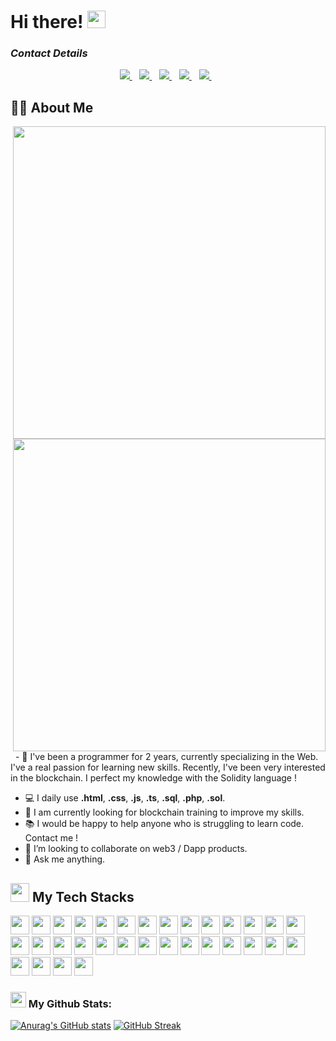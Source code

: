 # Hi there! <img src="https://github.com/TheDudeThatCode/TheDudeThatCode/blob/master/Assets/Hi.gif" width="29px" height="28">
### **_Contact Details_**

<p align='center'>
  <a href="https://twitter.com/Vrugz6">
    <img src="https://img.shields.io/badge/follow me-%230077B5.svg?&style=for-the-badge&logo=twitter&logoColor=white" />
  </a>&nbsp;&nbsp;
  <a href="https://t.me/cjshaz6">
    <img src="https://img.shields.io/badge/telegram-%230077B5.svg?&style=for-the-badge&logo=telegram&logoColor=white" />
  </a>&nbsp;&nbsp;
  <a href="mailto:cyril.julien6pro@gmail.com">
    <img src="https://img.shields.io/badge/email me-%231DA1F3.svg?&style=for-the-badge&logo=gmail&logoColor=white" />
  </a>&nbsp;&nbsp;
    <a href="https://discordapp.com/users/CyrilJ#4990">
    <img src="https://img.shields.io/badge/discord me-%231DA1F3.svg?&style=for-the-badge&logo=discord&logoColor=white" />
  </a>&nbsp;&nbsp;
  <a href="https://github.com/sponsors/cyriljshaz">
    <img src="https://img.shields.io/badge/sponsor me-%230077B5.svg?&style=for-the-badge&logo=github&logoColor=white" />
  </a>&nbsp;&nbsp;
</p>

## 🙋‍♂️ About Me

<p>
  <img align="right" width="500" src="https://camo.githubusercontent.com/fa73289736064aba480d0708da37d7aa183a8c3e2bcc2f58c54285a3bbbeecc1/68747470733a2f2f7777772e61616c7068612e6e65742f77702d636f6e74656e742f75706c6f6164732f323032302f31322f66756c6c2d737461636b2d646576656c6f706d656e742e676966" />
<img align="right" width="500" src="https://readme-typing-svg.herokuapp.com?font=Fira+Code&pause=1000&color=6644C9&width=435&lines=Efficient+Full+Stack+Web+Developer;2%2B+years+of+hands-on+experience;Perfectly+customer+oriented+guy" />
&nbsp;&nbsp;- 🏦 I've been a programmer for 2 years, currently specializing in the Web. I've a real passion for learning new skills. Recently, I've been very interested in the blockchain. I perfect my knowledge with the Solidity language !
     
- 💻 I daily use **.html**, **.css**, **.js**, **.ts**, **.sql**, **.php**, **.sol**.
- 🚀 I am currently looking for blockchain training to improve my skills.
- 📚 I would be happy to help anyone who is struggling to learn code. Contact me !
- 👯 I’m looking to collaborate on web3 / Dapp products.
- 💬 Ask me anything.


</p>

<div>
      <h2><img src="https://media.giphy.com/media/ObNTw8Uzwy6KQ/giphy.gif" width="30px">&nbsp;My Tech Stacks</h2>
      <p align='left'>
      <img height="30" src="https://img.shields.io/badge/html5-%23E34F26.svg?style=flat&logo=html5&logoColor=white">
      <img height="30" src="https://img.shields.io/badge/css3-%231572B6.svg?style=flat&logo=css3&logoColor=white"> </code>
      <img height="30" src="https://img.shields.io/badge/SASS-hotpink.svg?style=flat&logo=SASS&logoColor=white"> </code>
      <img height="30" src="https://img.shields.io/badge/JavaScript-%23323330.svg?style=flat&logo=javascript&logoColor=%23F7DF1E"> </code>
      <img height="30" src="https://img.shields.io/badge/TypeScript-%23007ACC.svg?style=flat&logo=typescript&logoColor=white"> </code>
      <img height="30" src="https://img.shields.io/badge/NodeJS-6DA55F?style=flat&logo=node.js&logoColor=white"> </code>
      <img height="30" src="https://img.shields.io/badge/React-%2320232a.svg?style=flat&logo=react&logoColor=%2361DAFB"> </code>
      <img height="30" src="https://img.shields.io/badge/jQuery-%230769AD.svg?style=flat&logo=jquery&logoColor=white"> </code>
      <img height="30" src="https://img.shields.io/badge/MUI-%230081CB.svg?style=flat&logo=mui&logoColor=white"> </code>
      <img height="30" src="https://img.shields.io/badge/TailwindCSS-%2338B2AC.svg?style=flat&logo=tailwind-css&logoColor=white"> </code>
      <img height="30" src="https://img.shields.io/badge/Express.js-%23404d59.svg?style=flat&logo=express&logoColor=%2361DAFB"> </code>
      <img height="30" src="https://img.shields.io/badge/NestJS-%23E0234E.svg?style=flat&logo=nestjs&logoColor=white"> </code>
      <img height="30" src="https://img.shields.io/badge/WebRTC-%23E0234E.svg?style=flat&logo=webrtc&logoColor=white"> </code>
      <img height="30" src="https://img.shields.io/badge/Docker-%234ea94b.svg?style=flat&logo=docker&logoColor=white"> </code>
      <img height="30" src="https://img.shields.io/badge/MongoDB-%234ea94b.svg?style=flat&logo=mongodb&logoColor=white"> </code>
      <img height="30" src="https://img.shields.io/badge/postgres-%23316192.svg?style=flat&logo=postgresql&logoColor=white"> </code>
      <img height="30" src="https://img.shields.io/badge/AWS-%23316192.svg?style=flat&logo=aws&logoColor=white"> </code>
      <img height="30" src="https://img.shields.io/badge/-Swagger-%23Clojure?style=flat&logo=swagger&logoColor=white"> </code>
      <img height="30" src="https://img.shields.io/badge/Git-%23F05033.svg?style=flat&logo=git&logoColor=white"> </code>
      <img height="30" src="https://img.shields.io/badge/C-%2300599C.svg?style=flat&logo=c&logoColor=white"> </code>
      <img height="30" src="https://img.shields.io/badge/C%23-%23239120.svg?style=flat&logo=c-sharp&logoColor=white"> </code>
      <img height="30" src="https://img.shields.io/badge/Solidity-%23363636.svg?style=flat&logo=solidity&logoColor=white"> </code>
      <img height="30" src="https://img.shields.io/badge/Ethereum-3C3C3D?style=flat&logo=Ethereum&logoColor=white"> </code>
      <img height="30" src="https://img.shields.io/badge/Github%20Actions-%232671E5.svg?style=flat&logo=githubactions&logoColor=white"> </code>
      <img height="30" src="https://img.shields.io/badge/Adobe%20Photoshop-%2331A8FF.svg?style=flat&logo=adobe%20photoshop&logoColor=white"> </code>
      <img height="30" src="https://img.shields.io/badge/Figma-%23F24E1E.svg?style=flat&logo=figma&logoColor=white"> </code>
      <img height="30" src="https://img.shields.io/badge/-Storybook-FF4785?style=flat&logo=storybook&logoColor=white"> </code>
      <img height="30" src="https://img.shields.io/badge/CodePen-white?style=flat&logo=codepen&logoColor=black"> </code>
      <img height="30" src="https://img.shields.io/badge/Codesandbox-040404?style=flat&logo=codesandbox&logoColor=DBDBDB"> </code>
      <img height="30" src="https://img.shields.io/badge/Visual%20Studio%20Code-0078d7.svg?style=flat&logo=visual-studio-code&logoColor=white"> </code>
      <img height="30" src="https://img.shields.io/badge/ESLint-4B3263?style=flat&logo=eslint&logoColor=white"> </code>
      <img height="30" src="https://img.shields.io/badge/Postman-FF6C37?style=flat&logo=postman&logoColor=white"> </code>
      </p>
    </div>

### <img src='https://media1.giphy.com/media/du3J3cXyzhj75IOgvA/giphy.gif?cid=ecf05e47x2g034i9pzwtzzsd3xgg2w9nr94t4tflbbgo3008&rid=giphy.gif' width='25px' height='25px'> My Github Stats:
[![Anurag's GitHub stats](https://github-readme-stats.vercel.app/api?username=cyriljshaz)](https://github.com/anuraghazra/github-readme-stats)
[![GitHub Streak](https://streak-stats.demolab.com/?user=cyriljshaz)](https://git.io/streak-stats)






